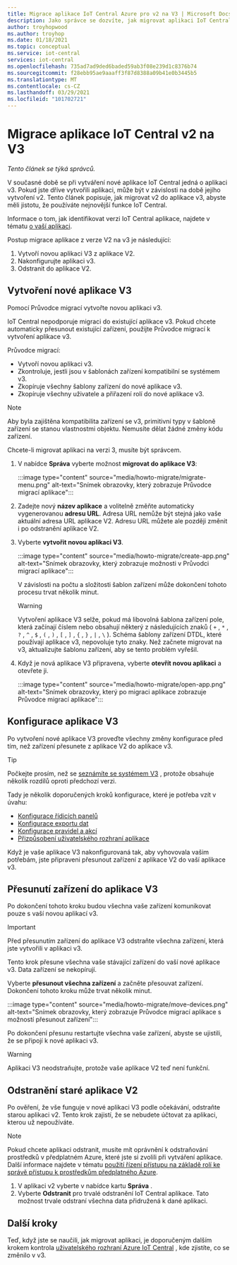 ```yaml
---
title: Migrace aplikace IoT Central Azure pro v2 na V3 | Microsoft Docs
description: Jako správce se dozvíte, jak migrovat aplikaci IoT Central Azure Azure do verze v3.
author: troyhopwood
ms.author: troyhop
ms.date: 01/18/2021
ms.topic: conceptual
ms.service: iot-central
services: iot-central
ms.openlocfilehash: 735ad7ad9ded6baded59ab3f08e239d1c8376b74
ms.sourcegitcommit: f28ebb95ae9aaaff3f87d8388a09b41e0b3445b5
ms.translationtype: MT
ms.contentlocale: cs-CZ
ms.lasthandoff: 03/29/2021
ms.locfileid: "101702721"
---
```

# <a name="migrate-your-v2-iot-central-application-to-v3"></a>Migrace aplikace IoT Central v2 na V3

*Tento článek se týká správců.*

V současné době se při vytváření nové aplikace IoT Central jedná o aplikaci v3. Pokud jste dříve vytvořili aplikaci, může být v závislosti na době jejího vytvoření v2. Tento článek popisuje, jak migrovat v2 do aplikace v3, abyste měli jistotu, že používáte nejnovější funkce IoT Central.

Informace o tom, jak identifikovat verzi IoT Central aplikace, najdete v tématu [o vaší aplikaci](howto-get-app-info.md).

Postup migrace aplikace z verze V2 na v3 je následující:

1. Vytvoří novou aplikaci V3 z aplikace V2.
1. Nakonfigurujte aplikaci v3.
1. Odstranit do aplikace V2.

## <a name="create-a-new-v3-application"></a>Vytvoření nové aplikace V3

Pomocí Průvodce migrací vytvořte novou aplikaci v3.

IoT Central nepodporuje migraci do existující aplikace v3. Pokud chcete automaticky přesunout existující zařízení, použijte Průvodce migrací k vytvoření aplikace v3.

Průvodce migrací:

- Vytvoří novou aplikaci v3.
- Zkontroluje, jestli jsou v šablonách zařízení kompatibilní se systémem v3.
- Zkopíruje všechny šablony zařízení do nové aplikace v3.
- Zkopíruje všechny uživatele a přiřazení rolí do nové aplikace v3.

> [!NOTE]
> Aby byla zajištěna kompatibilita zařízení se v3, primitivní typy v šabloně zařízení se stanou vlastnostmi objektu. Nemusíte dělat žádné změny kódu zařízení.

Chcete-li migrovat aplikaci na verzi 3, musíte být správcem.

1. V nabídce **Správa** vyberte možnost **migrovat do aplikace V3**:

    :::image type="content" source="media/howto-migrate/migrate-menu.png" alt-text="Snímek obrazovky, který zobrazuje Průvodce migrací aplikace":::

1. Zadejte nový **název aplikace** a volitelně změňte automaticky vygenerovanou  **adresu URL**. Adresa URL nemůže být stejná jako vaše aktuální adresa URL aplikace V2. Adresu URL můžete ale později změnit i po odstranění aplikace V2.

1. Vyberte **vytvořit novou aplikaci V3**.

    :::image type="content" source="media/howto-migrate/create-app.png" alt-text="Snímek obrazovky, který zobrazuje možnosti v Průvodci migrací aplikace":::

    V závislosti na počtu a složitosti šablon zařízení může dokončení tohoto procesu trvat několik minut.

    > [!Warning]
    > Vytvoření aplikace V3 selže, pokud má libovolná šablona zařízení pole, která začínají číslem nebo obsahují některý z následujících znaků ( `+` , `*` , `?` , `^` , `$` , `(` , `)` , `[` , `]` , `{` , `}` , `|` , `\` ). Schéma šablony zařízení DTDL, které používají aplikace v3, nepovoluje tyto znaky. Než začnete migrovat na v3, aktualizujte šablonu zařízení, aby se tento problém vyřešil.

1. Když je nová aplikace V3 připravena, vyberte **otevřít novou aplikaci** a otevřete ji.

    :::image type="content" source="media/howto-migrate/open-app.png" alt-text="Snímek obrazovky, který po migraci aplikace zobrazuje Průvodce migrací aplikace":::

## <a name="configure-the-v3-application"></a>Konfigurace aplikace V3

Po vytvoření nové aplikace V3 proveďte všechny změny konfigurace před tím, než zařízení přesunete z aplikace V2 do aplikace v3.

> [!TIP]
> Počkejte prosím, než se [seznámíte se systémem V3](overview-iot-central-tour.md#navigate-your-application) , protože obsahuje několik rozdílů oproti předchozí verzi.

Tady je několik doporučených kroků konfigurace, které je potřeba vzít v úvahu:

- [Konfigurace řídicích panelů](howto-add-tiles-to-your-dashboard.md)
- [Konfigurace exportu dat](howto-export-data.md)
- [Konfigurace pravidel a akcí](quick-configure-rules.md)
- [Přizpůsobení uživatelského rozhraní aplikace](howto-customize-ui.md)

Když je vaše aplikace V3 nakonfigurovaná tak, aby vyhovovala vašim potřebám, jste připraveni přesunout zařízení z aplikace V2 do vaší aplikace v3.

## <a name="move-your-devices-to-the-v3-application"></a>Přesunutí zařízení do aplikace V3

Po dokončení tohoto kroku budou všechna vaše zařízení komunikovat pouze s vaší novou aplikací v3.

> [!IMPORTANT]
> Před přesunutím zařízení do aplikace V3 odstraňte všechna zařízení, která jste vytvořili v aplikaci v3.

Tento krok přesune všechna vaše stávající zařízení do vaší nové aplikace v3. Data zařízení se nekopírují.

Vyberte **přesunout všechna zařízení** a začněte přesouvat zařízení. Dokončení tohoto kroku může trvat několik minut.

:::image type="content" source="media/howto-migrate/move-devices.png" alt-text="Snímek obrazovky, který zobrazuje Průvodce migrací aplikace s možností přesunout zařízení":::

Po dokončení přesunu restartujte všechna vaše zařízení, abyste se ujistili, že se připojí k nové aplikaci v3.

> [!WARNING]
> Aplikaci V3 neodstraňujte, protože vaše aplikace V2 teď není funkční.

## <a name="delete-your-old-v2-application"></a>Odstranění staré aplikace V2

Po ověření, že vše funguje v nové aplikaci V3 podle očekávání, odstraňte starou aplikaci v2. Tento krok zajistí, že se nebudete účtovat za aplikaci, kterou už nepoužíváte.

> [!Note]
> Pokud chcete aplikaci odstranit, musíte mít oprávnění k odstraňování prostředků v předplatném Azure, které jste si zvolili při vytváření aplikace. Další informace najdete v tématu [použití řízení přístupu na základě rolí ke správě přístupu k prostředkům předplatného Azure](../../role-based-access-control/role-assignments-portal.md).

1. V aplikaci v2 vyberte v nabídce kartu **Správa** .
2. Vyberte **Odstranit** pro trvalé odstranění IoT Central aplikace. Tato možnost trvale odstraní všechna data přidružená k dané aplikaci.

## <a name="next-steps"></a>Další kroky

Teď, když jste se naučili, jak migrovat aplikaci, je doporučeným dalším krokem kontrola [uživatelského rozhraní Azure IoT Central](overview-iot-central-tour.md) , kde zjistíte, co se změnilo v v3.
